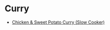# Curry

- [Chicken & Sweet Potato Curry (Slow Cooker)](arthur/chicken-sweet-potato-curry-slow-cooker.md)
